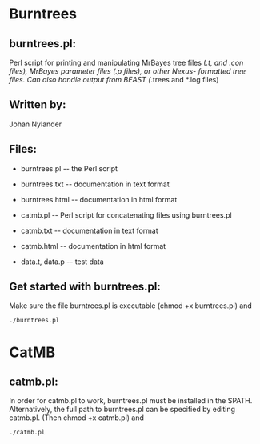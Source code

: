 Burntrees
=========

burntrees.pl:
-------------

Perl script for printing and manipulating MrBayes tree files (*.t, and
*.con files), MrBayes parameter files (*.p files), or other Nexus-
formatted tree files. Can also handle output from BEAST (*.trees and *.log files)

Written by:
-----------

Johan Nylander

Files:
------

* burntrees.pl   -- the Perl script

* burntrees.txt  -- documentation in text format

* burntrees.html -- documentation in html format

* catmb.pl       -- Perl script for concatenating files using burntrees.pl

* catmb.txt      -- documentation in text format

* catmb.html     -- documentation in html format

* data.t, data.p -- test data

Get started with burntrees.pl:
------------------------------

Make sure the file burntrees.pl is executable (chmod +x burntrees.pl) and

    ./burntrees.pl


CatMB
=====

catmb.pl:
---------

In order for catmb.pl to work, burntrees.pl must be installed in the $PATH.
Alternatively, the full path to burntrees.pl can be specified by editing catmb.pl.
(Then chmod +x catmb.pl) and

    ./catmb.pl

